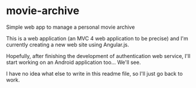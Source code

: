 # movie-archive
Simple web app to manage a personal movie archive

This is a web application (an MVC 4 web application to be precise) and I'm currently creating a new web site using Angular.js.

Hopefully, after finishing the development of authentication web service, I'll start working on an Android application too... We'll see.

I have no idea what else to write in this readme file, so I'll just go back to work.
